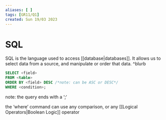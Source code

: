 ```yaml
---
aliases: [ ]
tags: [GR11/Q1]
created: Sun 19/03 2023
---
```

# SQL
SQL is the language used to access [[database|databases]]. It allows us to select data from a source, and manipulate or order that data.  ^blurb


```SQL
SELECT <field>
FROM <table>
ORDER BY <field> DESC /*note: can be ASC or DESC*/
WHERE <condition>;
```
note: the query ends with a ‘;‘

the ‘where’ command can use any comparison, or any [[Logical Operators|Boolean Logic]] operator